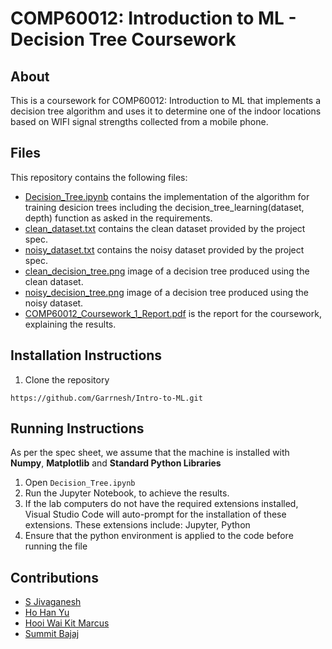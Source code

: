 # COMP60012: Introduction to ML - Decision Tree Coursework
## About
This is a coursework for COMP60012: Introduction to ML that implements a decision tree algorithm and uses it to determine one of the indoor locations based on WIFI signal strengths collected from a mobile phone.

## Files
This repository contains the following files:
- [Decision_Tree.ipynb](https://github.com/Garrnesh/Intro-to-ML/blob/main/Decision_Tree.ipynb) contains the implementation of the algorithm for training desicion trees including the decision_tree_learning(dataset, depth) function as asked in the requirements.
- [clean_dataset.txt](https://github.com/Garrnesh/Intro-to-ML/blob/main/clean_dataset.txt) contains the clean dataset provided by the project spec.
- [noisy_dataset.txt](https://github.com/Garrnesh/Intro-to-ML/blob/main/noisy_dataset.txt) contains the noisy dataset provided by the project spec.
- [clean_decision_tree.png](https://github.com/Garrnesh/Intro-to-ML/blob/main/clean_decision_tree.png) image of a decision tree produced using the clean dataset.
- [noisy_decision_tree.png](https://github.com/Garrnesh/Intro-to-ML/blob/main/noisy_decision_tree.png) image of a decision tree produced using the noisy dataset.
- [COMP60012_Coursework_1_Report.pdf](https://github.com/Garrnesh/Introduction-to-Machine-Learning-Coursework-1-Decision-Trees/blob/main/COMP60012_Coursework_1_Report.pdf) is the report for the coursework, explaining the results.

## Installation Instructions
1. Clone the repository
```
https://github.com/Garrnesh/Intro-to-ML.git
```
## Running Instructions
As per the spec sheet, we assume that the machine is installed with **Numpy**, **Matplotlib** and **Standard Python Libraries**
1. Open `Decision_Tree.ipynb`
2. Run the Jupyter Notebook, to achieve the results.
3. If the lab computers do not have the required extensions installed, Visual Studio Code will auto-prompt for the installation of these     
extensions. These extensions include: Jupyter, Python
4. Ensure that the python environment is applied to the code before running the file

## Contributions
- [S Jivaganesh](https://github.com/Garrnesh)
- [Ho Han Yu](https://github.com/hohanyu)
- [Hooi Wai Kit Marcus](https://github.com/marcushooi)
- [Summit Bajaj](https://github.com/summitbajaj)
